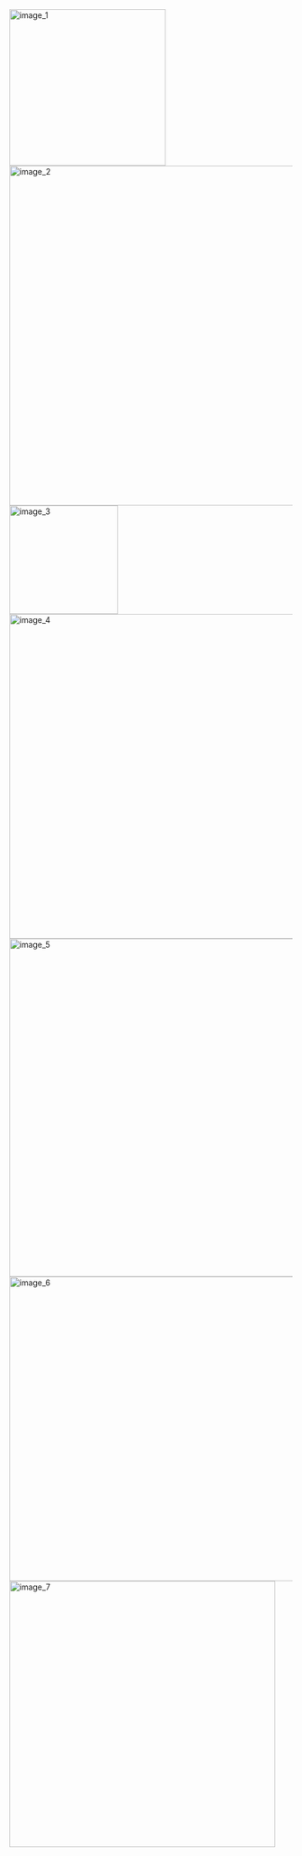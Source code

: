 <img width="278" alt="image_1" src="https://user-images.githubusercontent.com/79552432/232305747-4ba77b6f-dcb2-4ea4-b340-44053028e30f.png">
<img width="604" alt="image_2" src="https://user-images.githubusercontent.com/79552432/232307968-80ed726b-47b8-4dfd-a2e2-af4aa53d9b89.png">
<img width="193" alt="image_3" src="https://user-images.githubusercontent.com/79552432/232313360-aaabd003-646c-4f0d-a8c9-012db21fdcad.png">
<img width="577" alt="image_4" src="https://user-images.githubusercontent.com/79552432/232314604-dec97568-e0d6-441c-89e2-11b902cdd68f.png">
<img width="601" alt="image_5" src="https://user-images.githubusercontent.com/79552432/232315222-a0bd2576-ea29-42e0-a622-adee3b208602.png">
<img width="541" alt="image_6" src="https://user-images.githubusercontent.com/79552432/232315487-eb2eed0f-e5bd-4aff-b926-7e0bf669b5cd.png">
<img width="473" alt="image_7" src="https://user-images.githubusercontent.com/79552432/232316188-2d76e00c-90d0-4b0c-a85a-b7fc9c674eec.png">
